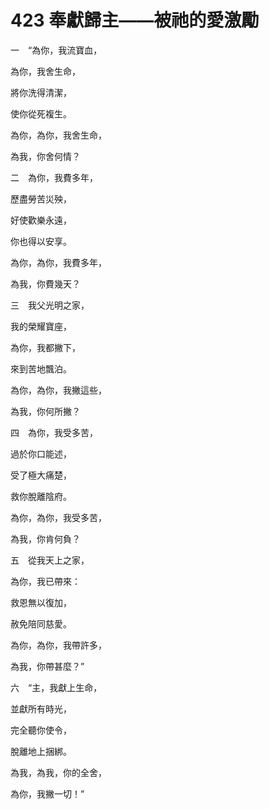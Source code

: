 # 423 奉獻歸主——被祂的愛激勵　

一　“為你，我流寶血，

為你，我舍生命，

將你洗得清潔，

使你從死複生。

為你，為你，我舍生命，

為我，你舍何情？

二　為你，我費多年，

歷盡勞苦災殃，

好使歡樂永遠，

你也得以安享。

為你，為你，我費多年，

為我，你費幾天？

三　我父光明之家，

我的榮耀寶座，

為你，我都撇下，

來到苦地飄泊。

為你，為你，我撇這些，

為我，你何所撇？

四　為你，我受多苦，

過於你口能述，

受了極大痛楚，

救你脫離陰府。

為你，為你，我受多苦，

為我，你肯何負？

五　從我天上之家，

為你，我已帶來：

救恩無以復加，

赦免陪同慈愛。

為你，為你，我帶許多，

為我，你帶甚麼？”

六　“主，我獻上生命，

並獻所有時光，

完全聽你使令，

脫離地上捆綁。

為我，為我，你的全舍，

為你，我撇一切！”

